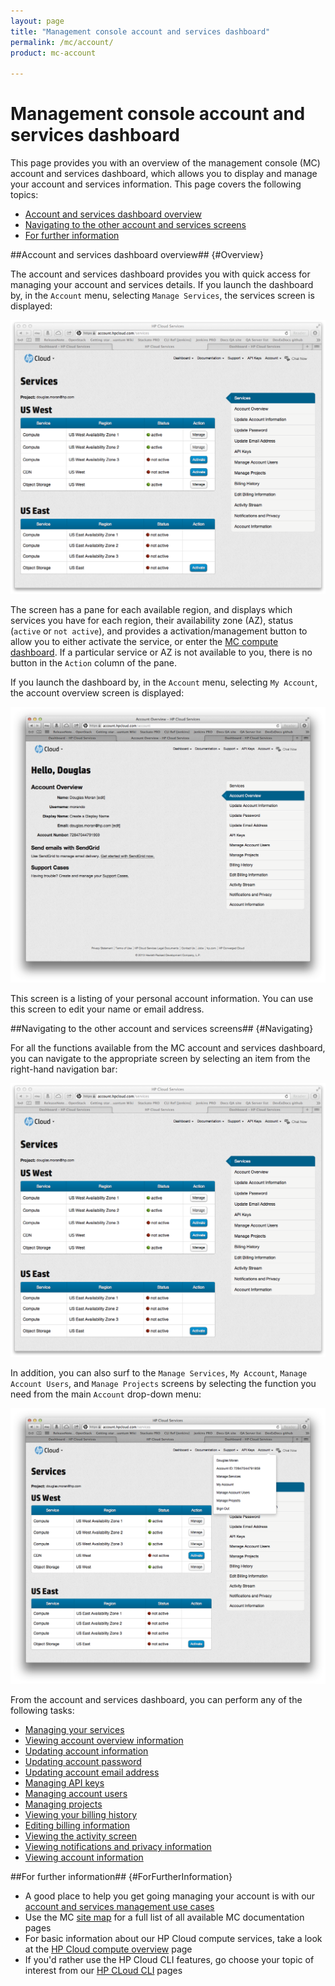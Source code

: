 ```yaml
---
layout: page
title: "Management console account and services dashboard"
permalink: /mc/account/
product: mc-account

---
```

# Management console account and services dashboard

This page provides you with an overview of the management console (MC) account and services dashboard, which allows you to display and manage your account and services information.  This page covers the following topics:

* [Account and services dashboard overview](Overview)
* [Navigating to the other account and services screens](Navigating)
* [For further information](#ForFurtherInformation)

##Account and services dashboard overview## {#Overview}

The account and services dashboard provides you with quick access for managing your account and services details.  If you launch the dashboard by, in the `Account` menu, selecting `Manage Services`, the services screen is displayed:

<img src="media/account01.png" width="580" alt="" />

The screen has a pane for each available region, and displays which services you have for each region, their availability zone (AZ), status (`active` or `not active`), and provides a activation/management button to allow you to either activate the service, or enter the [MC compute dashboard](/mc/compute/).  If a particular service or AZ is not available to you, there is no button in the `Action` column of the pane.

If you launch the dashboard by, in the `Account` menu, selecting `My Account`, the account overview screen is displayed:

<img src="media/account02.png" width="580" alt="" />

This screen is a listing of your personal account information.  You can use this screen to edit your name or email address.


##Navigating to the other account and services screens## {#Navigating}

For all the functions available from the MC account and services dashboard, you can navigate to the appropriate screen by selecting an item from the right-hand navigation bar:

<img src="media/account01.png" width="580" alt="" />

In addition, you can also surf to the `Manage Services`, `My Account`, `Manage Account Users`, and `Manage Projects` screens by selecting the function you need from the main `Account` drop-down menu:

<img src="media/account03.png" width="580" alt="" />

From the account and services dashboard, you can perform any of the following tasks:

* [Managing your services](/mc/account/services/) <br>
* [Viewing account overview information](/mc/account/overview/) <br>
* [Updating account information](/mc/account/update-account/) <br>
* [Updating account password](/mc/account/password/) <br>
* [Updating account email address](/mc/account/email/) <br>
* [Managing API keys](/mc/account/api-keys/) <br>
* [Managing account users](/mc/account/users/) <br>
* [Managing projects](/mc/account/projects/) <br>
* [Viewing your billing history](/mc/account/billing-history/) <br>
* [Editing billing information](/mc/account/billing-info/) <br>
* [Viewing the activity screen](/mc/account/activity/) <br>
* [Viewing notifications and privacy information](/mc/account/notification/) <br>
* [Viewing account information](/mc/account/info/) <br>

##For further information## {#ForFurtherInformation}

* A good place to help you get going managing your account is with our [account and services management use cases](/mc/account/using/)
* Use the MC [site map](/mc/sitemap) for a full list of all available MC documentation pages
* For basic information about our HP Cloud compute services, take a look at the [HP Cloud compute overview](/compute/) page
* If you'd rather use the HP Cloud CLI features, go choose your topic of interest from our [HP CLoud CLI](/cli) pages
